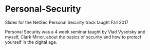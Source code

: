 # Personal-Security
Slides for the NetSec Personal Security track taught Fall 2017

Personal Security was a 4 week seminar taught by Vlad Vysotsky and myself, Clark Minor, about the basics of security and how to protect yourself in the digital age.
